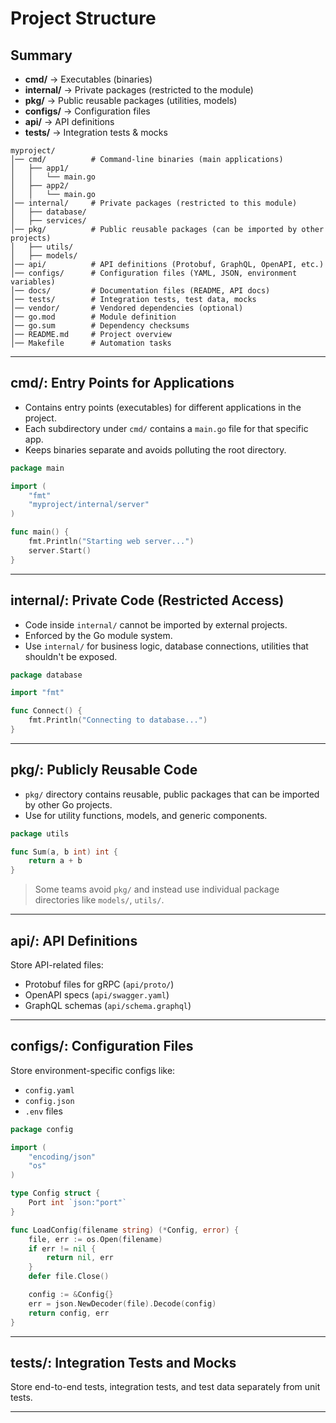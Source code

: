 # Project Structure

## Summary
- **cmd/** → Executables (binaries)
- **internal/** → Private packages (restricted to the module)
- **pkg/** → Public reusable packages (utilities, models)
- **configs/** → Configuration files
- **api/** → API definitions
- **tests/** → Integration tests & mocks

```plaintext
myproject/
│── cmd/          # Command-line binaries (main applications)
│   ├── app1/
│   │   └── main.go
│   ├── app2/
│   │   └── main.go
│── internal/     # Private packages (restricted to this module)
│   ├── database/
│   ├── services/
│── pkg/          # Public reusable packages (can be imported by other projects)
│   ├── utils/
│   ├── models/
│── api/          # API definitions (Protobuf, GraphQL, OpenAPI, etc.)
│── configs/      # Configuration files (YAML, JSON, environment variables)
│── docs/         # Documentation files (README, API docs)
│── tests/        # Integration tests, test data, mocks
│── vendor/       # Vendored dependencies (optional)
│── go.mod        # Module definition
│── go.sum        # Dependency checksums
│── README.md     # Project overview
│── Makefile      # Automation tasks
```

---

## cmd/: Entry Points for Applications

- Contains entry points (executables) for different applications in the project.
- Each subdirectory under `cmd/` contains a `main.go` file for that specific app.
- Keeps binaries separate and avoids polluting the root directory.

```go
package main

import (
	"fmt"
	"myproject/internal/server"
)

func main() {
	fmt.Println("Starting web server...")
	server.Start()
}
```

---

## internal/: Private Code (Restricted Access)

- Code inside `internal/` cannot be imported by external projects.
- Enforced by the Go module system.
- Use `internal/` for business logic, database connections, utilities that shouldn't be exposed.

```go
package database

import "fmt"

func Connect() {
	fmt.Println("Connecting to database...")
}
```

---

## pkg/: Publicly Reusable Code

- `pkg/` directory contains reusable, public packages that can be imported by other Go projects.
- Use for utility functions, models, and generic components.

```go
package utils

func Sum(a, b int) int {
	return a + b
}
```

> Some teams avoid `pkg/` and instead use individual package directories like `models/`, `utils/`.

--- 

## api/: API Definitions

Store API-related files:
- Protobuf files for gRPC (`api/proto/`)
- OpenAPI specs (`api/swagger.yaml`)
- GraphQL schemas (`api/schema.graphql`)

---

## configs/: Configuration Files

Store environment-specific configs like:
- `config.yaml`
- `config.json`
- `.env` files

```go
package config

import (
	"encoding/json"
	"os"
)

type Config struct {
	Port int `json:"port"`
}

func LoadConfig(filename string) (*Config, error) {
	file, err := os.Open(filename)
	if err != nil {
		return nil, err
	}
	defer file.Close()

	config := &Config{}
	err = json.NewDecoder(file).Decode(config)
	return config, err
}
```

---

## tests/: Integration Tests and Mocks

Store end-to-end tests, integration tests, and test data separately from unit tests.

---
